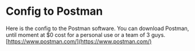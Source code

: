 # Config to Postman

Here is the config to the Postman software.
You can download Postman, until moment at $0 cost for a personal use or a team of 3 guys.
[https://www.postman.com/](https://www.postman.com/)
